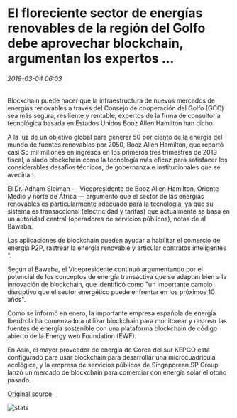 # El floreciente sector de energías renovables de la región del Golfo debe aprovechar blockchain, argumentan los expertos ...

###### 2019-03-04 06:03

Blockchain puede hacer que la infraestructura de nuevos mercados de energías renovables a través del Consejo de cooperación del Golfo (GCC) sea más segura, resiliente y rentable, expertos de la firma de consultoría tecnológica basada en Estados Unidos Booz Allen Hamilton han dicho.

A la luz de un objetivo global para generar 50 por ciento de la energía del mundo de fuentes renovables por 2050, Booz Allen Hamilton, que reportó casi $5 mil millones en ingresos en los primeros tres trimestres de 2019 fiscal, aislado blockchain como la tecnología más eficaz para satisfacer los considerables desafíos técnicos, de gobernanza e institucionales que se avecinan.

El Dr. Adham Sleiman — Vicepresidente de Booz Allen Hamilton, Oriente Medio y norte de África — argumentó que el sector de las energías renovables es particularmente adecuado para la tecnología, ya que su sistema es transaccional (electricidad y tarifas) que actualmente se basa en un autoridad central (operadores de servicios públicos), notas de al Bawaba.

Las aplicaciones de blockchain pueden ayudar a habilitar el comercio de energía P2P, rastrear la energía renovable y articular contratos inteligentes ".

Según al Bawaba, el Vicepresidente continuó argumentando por el potencial de los conceptos de energía transactiva que se adaptan bien a la innovación de blockchain, que identificó como "un importante cambio disruptivo que el sector energético puede enfrentar en los próximos 10 años".

Como se informó en enero, la importante empresa española de energía Iberdrola ha comenzado a utilizar blockchain para monitorear y rastrear las fuentes de energía sostenible con una plataforma blockchain de código abierto de la Energy web Foundation (EWF).

En Asia, el mayor proveedor de energía de Corea del sur KEPCO está configurado para usar blockchain para desarrollar una microcuadrícula ecológica, y la empresa de servicios públicos de Singaporean SP Group lanzó un mercado de blockchain para comerciar con energía solar el otoño pasado.

[Original source](https://cointelegraph.com/news/gulf-regions-burgeoning-renewable-energy-sector-should-leverage-blockchain-experts-argue)

![stats](https://c.statcounter.com/11760860/0/a89fa40b/1/ "stats")